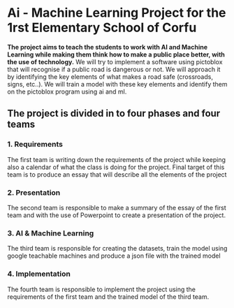 # Ai - Machine Learning Project for the 1rst Elementary School of Corfu
**The project aims to teach the students to work with AI and Machine Learning while making them think how to make a public place better, with the use of technology.**
We will try to implement a software using pictoblox that will recognise if a public road is dangerous or not. We will approach it by identifying the key elements of what makes a road safe (crossroads, signs, etc..). We will train a model with these key elements and identify them on the pictoblox program using ai and ml. 

## The project is divided in to four phases and four teams

### 1. Requirements
The first team is writing down the requirements of the project while keeping also a calendar of what the class is doing for the project. Final target of this team is to produce an essay that will describe all the elements of the project

### 2. Presentation
The second team is responsible to make a summary of the essay of the first team and with the use of Powerpoint to create a presentation of the project.

### 3. AI & Machine Learning
The third team is responsible for creating the datasets, train the model using google teachable machines and produce a json file with the trained model

### 4. Implementation
The fourth team is responsible to implement the project using the requirements of the first team and the trained model of the third team.